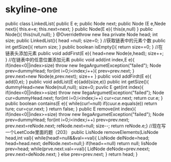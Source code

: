 # skyline-one
public class LinkedList<E>{
  public E e;
  public Node next;
  public Node (E e,Nede next){
    this.e=e;
    this.next=next;
  }
  public Node(E e){
     this(e,null)
  }
  public Node(){
     this(null,null);
  }
  @Overridethrow new llea
  private Node head;
  int size;
  public LinkedList(){
    head =null;
    size=0;
  }
  //获取链表中的元素个数
  public int getSize(){
    return size;
  }
  public boolean isEmpty(){
  return size==0;
  }
  //在链表头添加元素
  public void addFirst(E e){
  head=new Node(e,head);
  size++;
  }
  //在链表中的任意位置添加元素
  public void add(int index,E e){
  if(index<0||index>size)
  throw new llegaArgumetException("failed");
  Node prev=dummyHead;
  for(int i=0;i<index;i++){
                              prev=prev.next;
                              }
  prev.next=new Node(e,prev.next);
  size++
                              }
                            public void addFirdt(E e){
                            add(0,e);
                            }
                            public void addList(E e){add(size,e)}
                              public int getSize(){
                              dummyHead=new Node(null,null);
                              size=0;
                            puvlic E get(int index){
                            if(index<0||index>=size)
                               throw new llegaArgumetException("failed");
  Node cur=dummyHead.next;
  for(int i=0;i<index;i++)
                           cur=cur.next;
 return cur.e;
                           }
                           public boolean contains(E e){
                           while(cur!=null)
                           if(cuur.e.equals(e))
                           return ture;
                           cur=cur.next;
                           }
                           return false;
                           }
                           public E remove(int index){
                           if(index<0||index>=size)
                               throw new llegaArgumetException("failed");
  Node prev=dummyHead;
  for(int i=0;i<index;i++)
                           prev=prev.next;
                           prev.next=reNode.next;
                           reNode.next=null;
                           size--;
                           return reNode.e;}
                           //现在写一个LeetCode里面的题（203）
                           public LisNode removeElements(LisNode head,int val){
                           while(head!=null&&val==val){
                           LisNode delNode=head;
                           head=head.next;
                           delNode.next=null;}
                           if(head==null)
                           return null;
                           lisNode prev=head;
                           while(prve.next.val==val){
                           LidNode deNode=prev.neext;
                           prev.next=deNode.next;
                           }
                           else
                           prev=prev.next;
                           }
                           return head;
                           }
                           
                           
                            
                              
  
  
